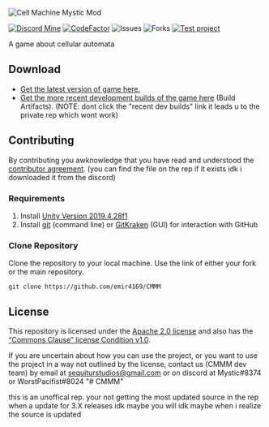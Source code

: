 <!-- # Cell Machine Mystic Mod -->
![Cell Machine Mystic Mod](https://cdn.discordapp.com/attachments/791918858855383074/871725987828744282/banner.png)

[![Discord Mine](https://img.shields.io/discord/791818283867045941?label=chat&logo=discord&logoColor=white)](https://discord.gg/AcPpgxctAE)
[![CodeFactor](https://www.codefactor.io/repository/github/sequitur-studios/cell-machine-mystic-mod/badge)](https://www.codefactor.io/repository/github/sequitur-studios/cell-machine-mystic-mod)
![Issues](https://img.shields.io/github/issues/emir4169/CMMM)
![Forks](https://img.shields.io/github/forks/emir4169/CMMM)
[![Test project](https://github.com/emir4169/CMMM/actions/workflows/tests.yml/badge.svg)](https://github.com/emir4169/CMMM/workflows/tests.yml)

A game about cellular automata

## Download

- [Get the latest version of game here.](https://themysticlynx.itch.io/cell-machine-mystic-mod)
- [Get the more recent development builds of the game here](https://github.com/Sequitur-Studios/Cell-Machine-Mystic-Mod/actions/workflows/build.yml) (Build Artifacts).
(NOTE: dont click the "recent dev builds" link it leads u to the private rep which wont work)

## Contributing

By contributing you awknowledge that you have read and understood the [contributor agreement](https://github.com/Sequitur-Studios/Cell-Machine-Mystic-Mod/blob/master/.github/CONTRIBUTING.md). (you can find the file on the rep if it exists idk i downloaded it from the discord)

### Requirements

1. Install [Unity Version 2019.4.28f1](https://unity3d.com/de/unity/qa/lts-releases)
2. Install [git](https://git-scm.com/) (command line) or [GitKraken](https://www.gitkraken.com/) (GUI) for interaction with GitHub

### Clone Repository

Clone the repository to your local machine. Use the link of either your fork or the main repository.
```
git clone https://github.com/emir4169/CMMM
```

## License

This repository is licensed under the [Apache 2.0 license](https://github.com/jjblock21/Cell-Machine-Mystic-Mod/blob/master/LICENSE) and also has the [“Commons Clause” license Condition v1.0](https://github.com/jjblock21/Cell-Machine-Mystic-Mod/blob/master/Commons%20Clause%20License).

If you are uncertain about how you can use the project, or you want to use the project in a way not outlined by the license, contact us (CMMM dev team) by email at sequiturstudios@gmail.com or on discord at Mystic#8374 or WorstPacifist#8024
"# CMMM" 


this is an unoffical rep. your not getting the most updated source in the rep when a update for 3.X releases idk maybe you will idk maybe when i realize the source is updated


